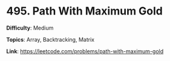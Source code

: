 # 495. Path With Maximum Gold

**Difficulty**: Medium

**Topics**: Array, Backtracking, Matrix

**Link**: https://leetcode.com/problems/path-with-maximum-gold
